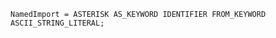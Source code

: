 <!-- This file is generated automatically by infrastructure scripts. Please don't edit by hand. -->

```{ .ebnf .slang-ebnf #NamedImport }
NamedImport = ASTERISK AS_KEYWORD IDENTIFIER FROM_KEYWORD ASCII_STRING_LITERAL;
```
